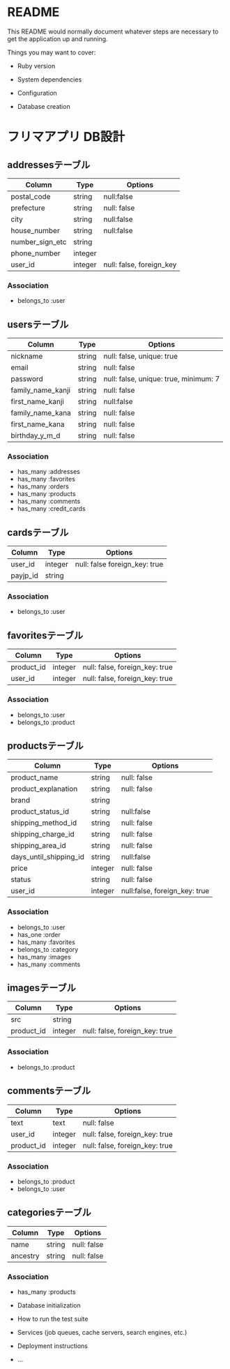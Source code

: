 # README

This README would normally document whatever steps are necessary to get the
application up and running.

Things you may want to cover:

* Ruby version

* System dependencies

* Configuration

* Database creation

# フリマアプリ DB設計

## addressesテーブル
|Column|Type|Options|
|------|----|-------|
|postal_code|string|null:false|
|prefecture|string|null: false|
|city|string|null:false|
|house_number|string|null:false|
|number_sign_etc|string||
|phone_number|integer||
|user_id|integer|null: false, foreign_key|
### Association
- belongs_to :user

## usersテーブル
|Column|Type|Options|
|------|----|-------|
|nickname|string|null: false, unique: true|
|email|string|null: false|
|password|string|null: false, unique: true, minimum: 7|
|family_name_kanji|string|null: false|
|first_name_kanji|string|null:false|
|family_name_kana|string|null: false|
|first_name_kana|string|null: false|
|birthday_y_m_d|string|null: false|
### Association
- has_many :addresses
- has_many :favorites
- has_many :orders
- has_many :products
- has_many :comments
- has_many :credit_cards

## cardsテーブル
|Column|Type|Options|
|------|----|-------|
|user_id|integer|null: false foreign_key: true|
|payjp_id|string||
### Association
- belongs_to :user

## favoritesテーブル
|Column|Type|Options|
|------|----|-------|
|product_id|integer|null: false, foreign_key: true|
|user_id|integer|null: false, foreign_key: true|
### Association
- belongs_to :user
- belongs_to :product

## productsテーブル
|Column|Type|Options|
|------|----|-------|
|product_name|string|null: false|
|product_explanation|string|null: false|
|brand|string||
|product_status_id|string|null:false|
|shipping_method_id|string|null: false|
|shipping_charge_id|string|null: false|
|shipping_area_id|string|null: false|
|days_until_shipping_id|string|null:false|
|price|integer|null: false|
|status|string|null: false|
|user_id|integer|null:false, foreign_key: true|
### Association
- belongs_to :user
- has_one :order
- has_many :favorites
- belongs_to :category
- has_many :images
- has_many :comments

## imagesテーブル
|Column|Type|Options|
|------|----|-------|
|src|string||
|product_id|integer|null: false, foreign_key: true|
### Association
- belongs_to :product

## commentsテーブル
|Column|Type|Options|
|------|----|-------|
|text|text|null: false|
|user_id|integer|null: false, foreign_key: true|
|product_id|integer|null: false, foreign_key: true|
### Association
- belongs_to :product
- belongs_to :user

## categoriesテーブル
|Column|Type|Options|
|------|----|-------|
|name|string|null: false|
|ancestry|string|null: false|
### Association
- has_many :products

* Database initialization

* How to run the test suite

* Services (job queues, cache servers, search engines, etc.)

* Deployment instructions

* ...
